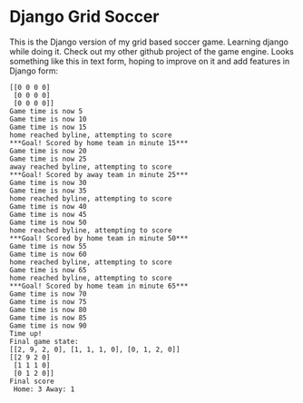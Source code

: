 # Django Grid Soccer

This is the Django version of my grid based soccer game. Learning django while doing it. Check out my other github project of the game engine. Looks something like this in text form, hoping to improve on it and add features in Django form:

    [[0 0 0 0]
     [0 0 0 0]
     [0 0 0 0]]
    Game time is now 5
    Game time is now 10
    Game time is now 15
    home reached byline, attempting to score
    ***Goal! Scored by home team in minute 15***
    Game time is now 20
    Game time is now 25
    away reached byline, attempting to score
    ***Goal! Scored by away team in minute 25***
    Game time is now 30
    Game time is now 35
    home reached byline, attempting to score
    Game time is now 40
    Game time is now 45
    Game time is now 50
    home reached byline, attempting to score
    ***Goal! Scored by home team in minute 50***
    Game time is now 55
    Game time is now 60
    home reached byline, attempting to score
    Game time is now 65
    home reached byline, attempting to score
    ***Goal! Scored by home team in minute 65***
    Game time is now 70
    Game time is now 75
    Game time is now 80
    Game time is now 85
    Game time is now 90
    Time up!
    Final game state:
    [[2, 9, 2, 0], [1, 1, 1, 0], [0, 1, 2, 0]]
    [[2 9 2 0]
     [1 1 1 0]
     [0 1 2 0]]
    Final score
     Home: 3 Away: 1


